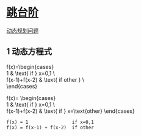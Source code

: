 # [跳台阶](https://www.nowcoder.com/practice/8c82a5b80378478f9484d87d1c5f12a4)
[动态规划问题]()

## 1 动态方程式

f(x)=\begin{cases}  
1 & \text{ if } x=0,1  \\  
f(x-1)+f(x-2) & \text{ if other }  \\  
\end{cases}

f(x)=
\begin{cases}  
1 & \text{ if } x=0,1  \\  
f(x-1)+f(x-2) & \text{ if } x=\text{other}
\end{cases}

```formula
f(x) = 1                if x=0,1
f(x) = f(x-1) + f(x-2)  if other
```
